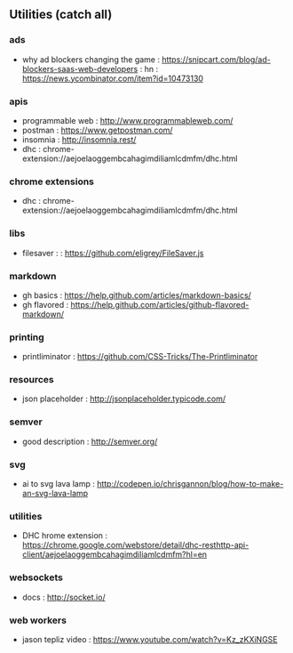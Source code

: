 ## Utilities (catch all)  

### ads 
- why ad blockers changing the game : https://snipcart.com/blog/ad-blockers-saas-web-developers : hn : https://news.ycombinator.com/item?id=10473130

### apis 
- programmable web : http://www.programmableweb.com/
- postman : https://www.getpostman.com/
- insomnia : http://insomnia.rest/
- dhc : chrome-extension://aejoelaoggembcahagimdiliamlcdmfm/dhc.html

### chrome extensions
- dhc : chrome-extension://aejoelaoggembcahagimdiliamlcdmfm/dhc.html

### libs
- filesaver : : https://github.com/eligrey/FileSaver.js

### markdown
- gh basics : https://help.github.com/articles/markdown-basics/
- gh flavored : https://help.github.com/articles/github-flavored-markdown/

### printing
- printliminator : https://github.com/CSS-Tricks/The-Printliminator

### resources
- json placeholder : http://jsonplaceholder.typicode.com/

### semver
- good description : http://semver.org/

### svg
- ai to svg lava lamp : http://codepen.io/chrisgannon/blog/how-to-make-an-svg-lava-lamp

### utilities
- DHC hrome extension : https://chrome.google.com/webstore/detail/dhc-resthttp-api-client/aejoelaoggembcahagimdiliamlcdmfm?hl=en

### websockets
- docs : http://socket.io/

### web workers
- jason tepliz video : https://www.youtube.com/watch?v=Kz_zKXiNGSE
